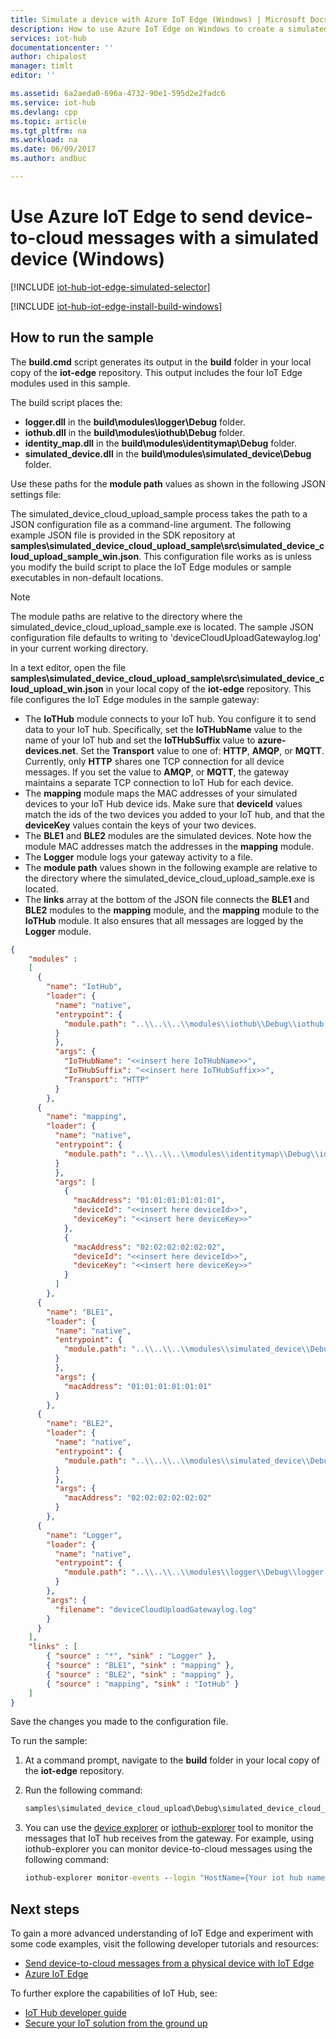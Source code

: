 ```yaml
---
title: Simulate a device with Azure IoT Edge (Windows) | Microsoft Docs
description: How to use Azure IoT Edge on Windows to create a simulated device that sends telemetry through an Azure IoT Edge gateway to an IoT hub.
services: iot-hub
documentationcenter: ''
author: chipalost
manager: timlt
editor: ''

ms.assetid: 6a2aeda0-696a-4732-90e1-595d2e2fadc6
ms.service: iot-hub
ms.devlang: cpp
ms.topic: article
ms.tgt_pltfrm: na
ms.workload: na
ms.date: 06/09/2017
ms.author: andbuc

---
```


# Use Azure IoT Edge to send device-to-cloud messages with a simulated device (Windows)

[!INCLUDE [iot-hub-iot-edge-simulated-selector](../../includes/iot-hub-iot-edge-simulated-selector.md)]

[!INCLUDE [iot-hub-iot-edge-install-build-windows](../../includes/iot-hub-iot-edge-install-build-windows.md)]

## How to run the sample

The **build.cmd** script generates its output in the **build** folder in your local copy of the **iot-edge** repository. This output includes the four IoT Edge modules used in this sample.

The build script places the:

* **logger.dll** in the **build\\modules\\logger\\Debug** folder.
* **iothub.dll** in the **build\\modules\\iothub\\Debug** folder.
* **identity\_map.dll** in the **build\\modules\\identitymap\\Debug** folder.
* **simulated\_device.dll** in the **build\\modules\\simulated\_device\\Debug** folder.

Use these paths for the **module path** values as shown in the following JSON settings file:

The simulated\_device\_cloud\_upload\_sample process takes the path to a JSON configuration file as a command-line argument. The following example JSON file is provided in the SDK repository at **samples\\simulated\_device\_cloud\_upload\_sample\\src\\simulated\_device\_cloud\_upload\_sample\_win.json**. This configuration file works as is unless you modify the build script to place the IoT Edge modules or sample executables in non-default locations.

> [!NOTE]
> The module paths are relative to the directory where the simulated\_device\_cloud\_upload\_sample.exe is located. The sample JSON configuration file defaults to writing to 'deviceCloudUploadGatewaylog.log' in your current working directory.

In a text editor, open the file **samples\\simulated\_device\_cloud\_upload\_sample\\src\\simulated\_device\_cloud\_upload\_win.json** in your local copy of the **iot-edge** repository. This file configures the IoT Edge modules in the sample gateway:

* The **IoTHub** module connects to your IoT hub. You configure it to send data to your IoT hub. Specifically, set the **IoTHubName** value to the name of your IoT hub and set the **IoTHubSuffix** value to **azure-devices.net**. Set the **Transport** value to one of: **HTTP**, **AMQP**, or **MQTT**. Currently, only **HTTP** shares one TCP connection for all device messages. If you set the value to **AMQP**, or **MQTT**, the gateway maintains a separate TCP connection to IoT Hub for each device.
* The **mapping** module maps the MAC addresses of your simulated devices to your IoT Hub device ids. Make sure that **deviceId** values match the ids of the two devices you added to your IoT hub, and that the **deviceKey** values contain the keys of your two devices.
* The **BLE1** and **BLE2** modules are the simulated devices. Note how the module MAC addresses match the addresses in the **mapping** module.
* The **Logger** module logs your gateway activity to a file.
* The **module path** values shown in the following example are relative to the directory where the simulated\_device\_cloud\_upload\_sample.exe is located.
* The **links** array at the bottom of the JSON file connects the **BLE1** and **BLE2** modules to the **mapping** module, and the **mapping** module to the **IoTHub** module. It also ensures that all messages are logged by the **Logger** module.

```json
{
    "modules" :
    [
      {
        "name": "IotHub",
        "loader": {
          "name": "native",
          "entrypoint": {
            "module.path": "..\\..\\..\\modules\\iothub\\Debug\\iothub.dll"
          }
          },
          "args": {
            "IoTHubName": "<<insert here IoTHubName>>",
            "IoTHubSuffix": "<<insert here IoTHubSuffix>>",
            "Transport": "HTTP"
          }
        },
      {
        "name": "mapping",
        "loader": {
          "name": "native",
          "entrypoint": {
            "module.path": "..\\..\\..\\modules\\identitymap\\Debug\\identity_map.dll"
          }
          },
          "args": [
            {
              "macAddress": "01:01:01:01:01:01",
              "deviceId": "<<insert here deviceId>>",
              "deviceKey": "<<insert here deviceKey>>"
            },
            {
              "macAddress": "02:02:02:02:02:02",
              "deviceId": "<<insert here deviceId>>",
              "deviceKey": "<<insert here deviceKey>>"
            }
          ]
        },
      {
        "name": "BLE1",
        "loader": {
          "name": "native",
          "entrypoint": {
            "module.path": "..\\..\\..\\modules\\simulated_device\\Debug\\simulated_device.dll"
          }
          },
          "args": {
            "macAddress": "01:01:01:01:01:01"
          }
        },
      {
        "name": "BLE2",
        "loader": {
          "name": "native",
          "entrypoint": {
            "module.path": "..\\..\\..\\modules\\simulated_device\\Debug\\simulated_device.dll"
          }
          },
          "args": {
            "macAddress": "02:02:02:02:02:02"
          }
        },
      {
        "name": "Logger",
        "loader": {
          "name": "native",
          "entrypoint": {
            "module.path": "..\\..\\..\\modules\\logger\\Debug\\logger.dll"
          }
        },
        "args": {
          "filename": "deviceCloudUploadGatewaylog.log"
        }
      }
    ],
    "links" : [
        { "source" : "*", "sink" : "Logger" },
        { "source" : "BLE1", "sink" : "mapping" },
        { "source" : "BLE2", "sink" : "mapping" },
        { "source" : "mapping", "sink" : "IotHub" }
    ]
}
```

Save the changes you made to the configuration file.

To run the sample:

1. At a command prompt, navigate to the **build** folder in your local copy of the **iot-edge** repository.
2. Run the following command:
   
    ```cmd
    samples\simulated_device_cloud_upload\Debug\simulated_device_cloud_upload_sample.exe ..\samples\simulated_device_cloud_upload\src\simulated_device_cloud_upload_win.json
    ```
3. You can use the [device explorer][lnk-device-explorer] or [iothub-explorer][lnk-iothub-explorer] tool to monitor the messages that IoT hub receives from the gateway. For example, using iothub-explorer you can monitor device-to-cloud messages using the following command:

    ```cmd
    iothub-explorer monitor-events --login "HostName={Your iot hub name}.azure-devices.net;SharedAccessKeyName=iothubowner;SharedAccessKey={Your IoT Hub key}"
    ```

## Next steps

To gain a more advanced understanding of IoT Edge and experiment with some code examples, visit the following developer tutorials and resources:

* [Send device-to-cloud messages from a physical device with IoT Edge][lnk-physical-device]
* [Azure IoT Edge][lnk-iot-edge]

To further explore the capabilities of IoT Hub, see:

* [IoT Hub developer guide][lnk-devguide]
* [Secure your IoT solution from the ground up][lnk-securing]

<!-- Links -->
[lnk-iot-edge]: https://github.com/Azure/iot-edge/
[lnk-physical-device]: iot-hub-iot-edge-physical-device.md
[lnk-devguide]: iot-hub-devguide.md
[lnk-securing]: iot-hub-security-ground-up.md
[lnk-device-explorer]: https://github.com/Azure/azure-iot-sdk-csharp/tree/master/tools/DeviceExplorer
[lnk-iothub-explorer]: https://github.com/Azure/iothub-explorer/blob/master/readme.md